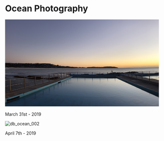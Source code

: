 # Ocean Photography


<p align="centre">
  <img src="Assets/DB_Ocean_001.png" width="600" title="db_ocean_001">
</p>
March 31st - 2019

<p align="centre">
  <img src="Assets/DB_Ocean_002.jpeg" width="600" title="db_ocean_002">
</p>
April 7th - 2019

